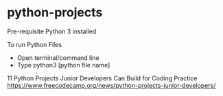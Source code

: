 # python-projects

Pre-requisite
Python 3 installed

To run Python Files
* Open terminal/command line
* Type python3 [python file name]

   

11 Python Projects Junior Developers Can Build for Coding Practice
https://www.freecodecamp.org/news/python-projects-junior-developers/
